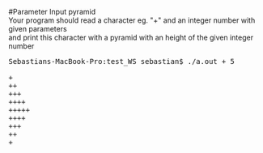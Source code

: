 #Parameter Input pyramid  
Your program should read a character eg. "+" and an integer number with given parameters  
and print this character with a pyramid with an height of the given integer number  

<pre>
Sebastians-MacBook-Pro:test_WS sebastian$ ./a.out + 5

+
++
+++
++++
+++++
++++
+++
++
+
</pre>
